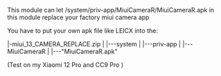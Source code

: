 This module can let /system/priv-app/MiuiCameraR/MiuiCameraR.apk in this module replace your factory miui camera app

You have to put your own apk file like LEICX into the:

|-miui_13_CAMERA_REPLACE.zip
  |
  |---system
	|
    |---priv-app
	  |
      |---MiuiCameraR
		|
	    |---"MiuiCameraR.apk"


(Test on my Xiaomi 12 Pro and CC9 Pro )